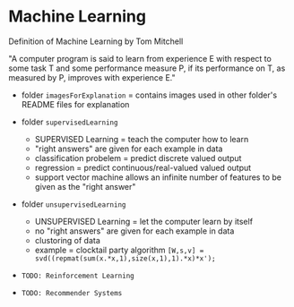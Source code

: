 Machine Learning
================

Definition of Machine Learning by Tom Mitchell

"A computer program is said to learn from experience E with respect to some task T and some performance measure P, if its performance on T, as measured by P, improves with experience E."

- folder ```imagesForExplanation``` = contains images used in other folder's README files for explanation

- folder ```supervisedLearning```
    + SUPERVISED Learning = teach the computer how to learn
    + "right answers" are given for each example in data
	+ classification probelem = predict discrete valued output
	+ regression = predict continuous/real-valued valued output 
	+ support vector machine allows an infinite number of features to be given as the "right answer"


- folder ```unsupervisedLearning```
	+ UNSUPERVISED Learning = let the computer learn by itself
    + no "right answers" are given for each example in data
    + clustoring of data
    + example = clocktail party algorithm ```[W,s,v] = svd((repmat(sum(x.*x,1),size(x,1),1).*x)*x');```

- ```TODO: Reinforcement Learning```
- ```TODO: Recommender Systems```